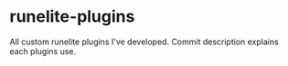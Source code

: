 # runelite-plugins

All custom runelite plugins I've developed. Commit description explains each plugins use.
